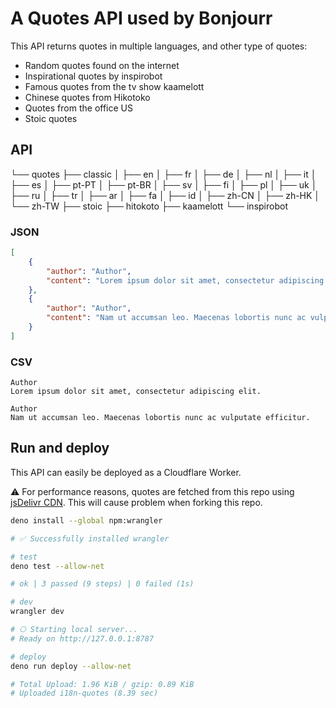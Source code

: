 # A Quotes API used by Bonjourr

This API returns quotes in multiple languages, and other type of quotes:

-   Random quotes found on the internet
-   Inspirational quotes by inspirobot
-   Famous quotes from the tv show kaamelott
-   Chinese quotes from Hikotoko
-   Quotes from the office US
-   Stoic quotes

## API

└── quotes
├── classic
│ ├── en
│ ├── fr
│ ├── de
│ ├── nl
│ ├── it
│ ├── es
│ ├── pt-PT
│ ├── pt-BR
│ ├── sv
│ ├── fi
│ ├── pl
│ ├── uk
│ ├── ru
│ ├── tr
│ ├── ar
│ ├── fa
│ ├── id
│ ├── zh-CN
│ ├── zh-HK
│ └── zh-TW
├── stoic
├── hitokoto
├── kaamelott
└── inspirobot

### JSON

```json
[
	{
		"author": "Author",
		"content": "Lorem ipsum dolor sit amet, consectetur adipiscing elit."
	},
	{
		"author": "Author",
		"content": "Nam ut accumsan leo. Maecenas lobortis nunc ac vulputate efficitur."
	}
]
```

### CSV

```plaintext
Author
Lorem ipsum dolor sit amet, consectetur adipiscing elit.

Author
Nam ut accumsan leo. Maecenas lobortis nunc ac vulputate efficitur.
```

## Run and deploy

This API can easily be deployed as a Cloudflare Worker.

⚠️ For performance reasons, quotes are fetched from this repo using [jsDelivr CDN](https://www.jsdelivr.com/github). This will cause problem when forking this repo.

```bash
deno install --global npm:wrangler

# ✅ Successfully installed wrangler

# test
deno test --allow-net

# ok | 3 passed (9 steps) | 0 failed (1s)

# dev
wrangler dev

# ⎔ Starting local server...
# Ready on http://127.0.0.1:8787

# deploy
deno run deploy --allow-net

# Total Upload: 1.96 KiB / gzip: 0.89 KiB
# Uploaded i18n-quotes (8.39 sec)
```

